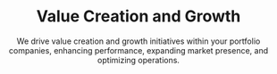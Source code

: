 ---
layout: sub-industry
parent: Private Equity
order: 4
title: "Value Creation and Growth"
subtitle: "We drive value creation and growth initiatives within your portfolio companies, enhancing performance, expanding market presence, and optimizing operations."
challenges:
  - "Stagnating growth during hold periods"
  - "Balancing cost reduction with growth investments"
  - "Adapting to rapidly changing market conditions"
  - "Identifying and executing on accretive add-on acquisitions"
solutions:
  - title: "Performance Improvement Initiatives"
    content:
      - "Cost optimization and operational efficiency programs"
      - "Revenue growth and market expansion strategies"
      - "Working capital optimization"
  - title: "Strategic Growth Planning"
    content:
      - "Market opportunity assessment and prioritization"
      - "New product/service development acceleration"
      - "M&A target identification and integration planning"
  - title: "Accretive Add-On Acquisitions"
    content:
      - "Identifying complementary acquisition targets"
      - "Conducting thorough due diligence and integration planning"
      - "Executing seamless integration to maximize value"
outcomes:
  - "20-30% EBITDA improvement over hold period"
  - "Accelerated organic growth rates"
  - "Successful execution of accretive add-on acquisitions"
  - "Enhanced competitive positioning in target markets"
  
why_choose:
  - "Value Creation Expertise: Proven track record in driving EBITDA growth and operational improvements."
  - "Strategic Insight: Deep understanding of market dynamics and growth drivers."
  - "Data-Driven Approach: Utilizing advanced analytics to inform strategic decisions and performance optimization."
  - "Comprehensive Services: Covering all aspects from performance improvement to strategic growth planning."
  - "Collaborative Partnership: Working closely with your portfolio companies to deliver customized and impactful solutions."
  
cta: "Ready to accelerate value creation and drive growth in your portfolio companies? Contact SLKone today to discover how our specialized services can enhance performance and expand your market presence."
icon: "fa-arrow-up-right-dots"
color: "tangerine"
---